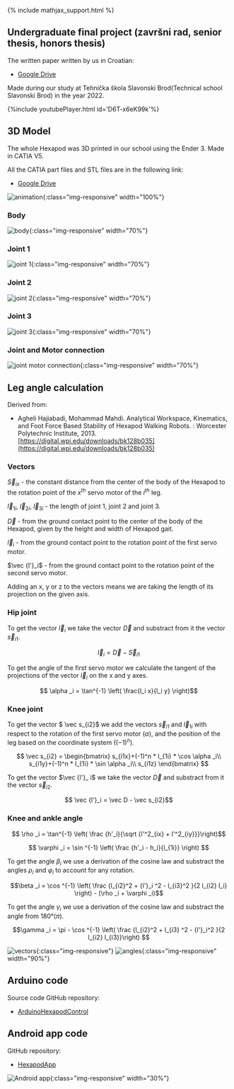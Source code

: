 {% include mathjax_support.html %}
## Undergraduate final project (završni rad, senior thesis, honors thesis)

The written paper written by us in Croatian:
- [Google Drive](https://drive.google.com/file/d/1IeAkGCefQATIOI2VWCPJCTtHlTw8PiWc/view?usp=sharing)

Made during our study at Tehnička škola Slavonski Brod(Technical school Slavonski Brod) in the year 2022.

{%include youtubePlayer.html id='D6T-x6eK99k'%}

## 3D Model
The whole Hexapod was 3D printed in our school using the Ender 3. 
Made in CATIA V5.

All the CATIA part files and STL files are in the following link:
- [Google Drive](https://drive.google.com/drive/folders/1QQRWzVuSSnGnp3QAfDBRTR51gKrdCw-J?usp=sharing)

![animation](/images/walking.gif){:class="img-responsive" width="100%"}

### Body
![body](/images/body.png){:class="img-responsive" width="70%"}

### Joint 1
![joint 1](/images/joint1.png){:class="img-responsive" width="70%"} 

### Joint 2
![joint 2](/images/joint2.png){:class="img-responsive" width="70%"} 

### Joint 3
![joint 3](/images/joint3.png){:class="img-responsive" width="70%"} 

### Joint and Motor connection
![joint motor connection](/images/joint_motor_connection.png){:class="img-responsive" width="70%"} 

## Leg angle calculation
Derived from: 
- Agheli Hajiabadi, Mohammad Mahdi. Analytical Workspace, Kinematics, and Foot Force Based Stability of Hexapod Walking Robots. : Worcester Polytechnic Institute, 2013. 
[https://digital.wpi.edu/downloads/bk128b035](https://digital.wpi.edu/downloads/bk128b035)

### Vectors
$\vec S_{ix}$ - the constant distance from the center of the body of the Hexapod to the rotation point of the $x^{th}$ servo motor of the $i^{th}$ leg. 

$\vec l_{1i}$, $\vec l_{2i}$, $\vec l_{3i}$ - the length of joint 1, joint 2 and joint 3.

$\vec D$ - from the ground contact point to the center of the body of the Hexapod, given by the height and width of Hexapod gait.

$\vec l_i$ - from the ground contact point to the rotation point of the first servo motor.

$\vec {l'}_i$ - from the ground contact point to the rotation point of the second servo motor.

Adding an x, y or z to the vectors means we are taking the length of its projection on the given axis.

### Hip joint
To get the vector $\vec l_i$ we take the vector $\vec D$ and substract from it the vector $\vec s_{i1}$.

$$ \vec l_i = \vec D - \vec S_{i1} $$

To get the angle of the first servo motor we calculate the tangent of the projections of the vector $\vec l_i$ on the x and y axes.

$$ \alpha _i = \tan^{-1} \left( \frac{l_i x}{l_i y} \right)$$

### Knee joint
To get the vector $ \vec s_{i2}$ we add the vectors $\vec s_{i1}$ and $\vec l_{1i}$ with respect to the rotation of the first servo motor ($\alpha$), and the position of the leg based on the coordinate system ($(-1)^n$).

$$ \vec s_{i2} = \begin{bmatrix}
s_{i1x}+(-1)^n * l_{1i} * \cos \alpha _i\\ 
s_{i1y}+(-1)^n * l_{1i} * \sin \alpha _i\\
s_{i1z}
\end{bmatrix} $$

To get the vector $\vec {l'}_ i$ we take the vector $\vec D$ and substract from it the vector $\vec s_{i2}$.

$$ \vec {l'}_i = \vec D - \vec s_{i2}$$

### Knee and ankle angle

$$ \rho _i = \tan^{-1} \left( \frac {h'_i}{\sqrt {l'^2_{ix} + l'^2_{iy}}}\right)$$

$$ \varphi _i = \sin ^{-1} \left( \frac {h'_i - h_i}{l_{1i}} \right) $$

To get the angle $\beta _i$ we use a derivation of the cosine law and substract the angles $\rho _i$ and $\varphi _i$ to account for any rotation.

$$\beta _i = \cos ^{-1} \left( \frac {l_{i2}^2 + {l'}_i ^2 - l_{i3}^2 }{2 l_{i2} l_i} \right) - (\rho _i + \varphi _i)$$

To get the angle $\gamma _i$ we use a derivation of the cosine law and substract the angle from 180°($\pi$).

$$\gamma _i = \pi - \cos ^{-1} \left( \frac {l_{i2}^2 + l_{i3} ^2 - {l'}_i^2 }{2 l_{i2} l_{i3}}\right) $$

![vectors](/images/vector.png){:class="img-responsive"} 
![angles](/images/angle.png){:class="img-responsive" width="90%"} 

## Arduino code
Source code GitHub repository:
- [ArduinoHexapodControl](https://github.com/DorianK29/ArduinoHexapodControl)

## Android app code
GitHub repository:
- [HexapodApp](https://github.com/DorianK29/HexapodApp)

![Android app](/images/mobile_app.png){:class="img-responsive" width="30%"} 